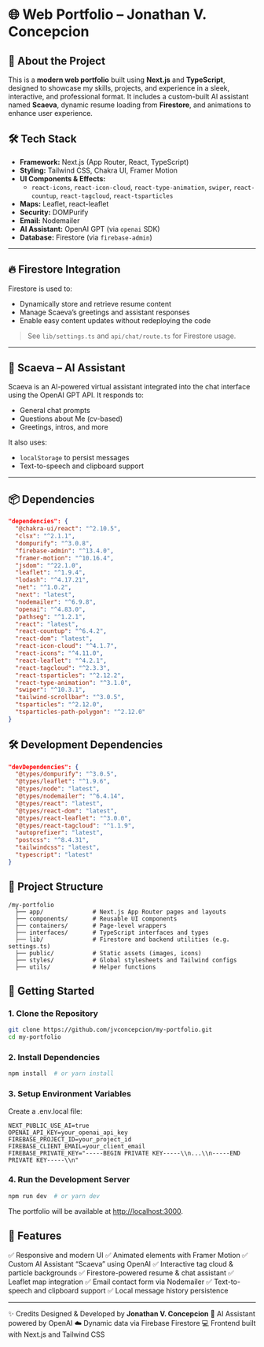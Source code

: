 # 🌐 Web Portfolio – Jonathan V. Concepcion

## 🚀 About the Project
This is a **modern web portfolio** built using **Next.js** and **TypeScript**, designed to showcase my skills, projects, and experience in a sleek, interactive, and professional format. It includes a custom-built AI assistant named **Scaeva**, dynamic resume loading from **Firestore**, and animations to enhance user experience.

## 🛠️ Tech Stack
- **Framework:** Next.js (App Router, React, TypeScript)
- **Styling:** Tailwind CSS, Chakra UI, Framer Motion
- **UI Components & Effects:**
  - `react-icons`, `react-icon-cloud`, `react-type-animation`, `swiper`, `react-countup`, `react-tagcloud`, `react-tsparticles`
- **Maps:** Leaflet, react-leaflet
- **Security:** DOMPurify
- **Email:** Nodemailer
- **AI Assistant:** OpenAI GPT (via `openai` SDK)
- **Database:** Firestore (via `firebase-admin`)

---

## 🔥 Firestore Integration

Firestore is used to:

- Dynamically store and retrieve resume content
- Manage Scaeva’s greetings and assistant responses
- Enable easy content updates without redeploying the code

> See `lib/settings.ts` and `api/chat/route.ts` for Firestore usage.

---

## 🤖 Scaeva – AI Assistant

Scaeva is an AI-powered virtual assistant integrated into the chat interface using the OpenAI GPT API. It responds to:
- General chat prompts
- Questions about Me (cv-based)
- Greetings, intros, and more

It also uses:
- `localStorage` to persist messages
- Text-to-speech and clipboard support

---

## 📦 Dependencies
```json
"dependencies": {
  "@chakra-ui/react": "^2.10.5",
  "clsx": "^2.1.1",
  "dompurify": "^3.0.8",
  "firebase-admin": "^13.4.0",
  "framer-motion": "^10.16.4",
  "jsdom": "^22.1.0",
  "leaflet": "^1.9.4",
  "lodash": "^4.17.21",
  "net": "^1.0.2",
  "next": "latest",
  "nodemailer": "^6.9.8",
  "openai": "^4.83.0",
  "pathseg": "^1.2.1",
  "react": "latest",
  "react-countup": "^6.4.2",
  "react-dom": "latest",
  "react-icon-cloud": "^4.1.7",
  "react-icons": "^4.11.0",
  "react-leaflet": "^4.2.1",
  "react-tagcloud": "^2.3.3",
  "react-tsparticles": "^2.12.2",
  "react-type-animation": "^3.1.0",
  "swiper": "^10.3.1",
  "tailwind-scrollbar": "^3.0.5",
  "tsparticles": "^2.12.0",
  "tsparticles-path-polygon": "^2.12.0"
}
```

## 🛠 Development Dependencies
```json
"devDependencies": {
  "@types/dompurify": "^3.0.5",
  "@types/leaflet": "^1.9.6",
  "@types/node": "latest",
  "@types/nodemailer": "^6.4.14",
  "@types/react": "latest",
  "@types/react-dom": "latest",
  "@types/react-leaflet": "^3.0.0",
  "@types/react-tagcloud": "^1.1.9",
  "autoprefixer": "latest",
  "postcss": "^8.4.31",
  "tailwindcss": "latest",
  "typescript": "latest"
}
```

## 📂 Project Structure
```
/my-portfolio
  ├── app/              # Next.js App Router pages and layouts
  ├── components/       # Reusable UI components
  ├── containers/       # Page-level wrappers
  ├── interfaces/       # TypeScript interfaces and types
  ├── lib/              # Firestore and backend utilities (e.g. settings.ts)
  ├── public/           # Static assets (images, icons)
  ├── styles/           # Global stylesheets and Tailwind configs
  ├── utils/            # Helper functions
```

## 🚀 Getting Started
### 1. Clone the Repository
```bash
git clone https://github.com/jvconcepcion/my-portfolio.git
cd my-portfolio
```

### 2. Install Dependencies
```bash
npm install  # or yarn install
```

### 3. Setup Environment Variables
Create a .env.local file:
```
NEXT_PUBLIC_USE_AI=true
OPENAI_API_KEY=your_openai_api_key
FIREBASE_PROJECT_ID=your_project_id
FIREBASE_CLIENT_EMAIL=your_client_email
FIREBASE_PRIVATE_KEY="-----BEGIN PRIVATE KEY-----\\n...\\n-----END PRIVATE KEY-----\\n"
```

### 4. Run the Development Server
```bash
npm run dev  # or yarn dev
```
The portfolio will be available at [http://localhost:3000](http://localhost:3000).

## 📌 Features
✅ Responsive and modern UI
✅ Animated elements with Framer Motion
✅ Custom AI Assistant “Scaeva” using OpenAI
✅ Interactive tag cloud & particle backgrounds
✅ Firestore-powered resume & chat assistant
✅ Leaflet map integration
✅ Email contact form via Nodemailer
✅ Text-to-speech and clipboard support
✅ Local message history persistence

---
✨ Credits
Designed & Developed by **Jonathan V. Concepcion**
🧠 AI Assistant powered by OpenAI
☁️ Dynamic data via Firebase Firestore
💻 Frontend built with Next.js and Tailwind CSS